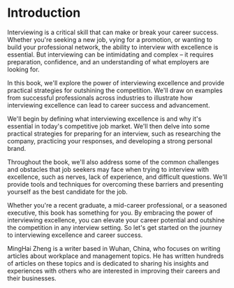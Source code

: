 # Introduction

Interviewing is a critical skill that can make or break your career success. Whether you're seeking a new job, vying for a promotion, or wanting to build your professional network, the ability to interview with excellence is essential. But interviewing can be intimidating and complex – it requires preparation, confidence, and an understanding of what employers are looking for.

In this book, we'll explore the power of interviewing excellence and provide practical strategies for outshining the competition. We'll draw on examples from successful professionals across industries to illustrate how interviewing excellence can lead to career success and advancement.

We'll begin by defining what interviewing excellence is and why it's essential in today's competitive job market. We'll then delve into some practical strategies for preparing for an interview, such as researching the company, practicing your responses, and developing a strong personal brand.

Throughout the book, we'll also address some of the common challenges and obstacles that job seekers may face when trying to interview with excellence, such as nerves, lack of experience, and difficult questions. We'll provide tools and techniques for overcoming these barriers and presenting yourself as the best candidate for the job.

Whether you're a recent graduate, a mid-career professional, or a seasoned executive, this book has something for you. By embracing the power of interviewing excellence, you can elevate your career potential and outshine the competition in any interview setting. So let's get started on the journey to interviewing excellence and career success.

MingHai Zheng is a writer based in Wuhan, China, who focuses on writing articles about workplace and management topics. He has written hundreds of articles on these topics and is dedicated to sharing his insights and experiences with others who are interested in improving their careers and their businesses.
